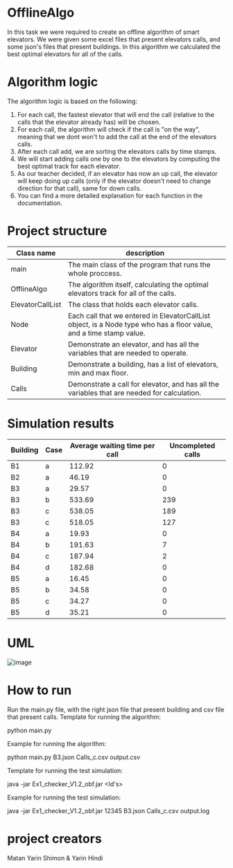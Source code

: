 # OfflineAlgo
In this task we were required to create an offline algorithm of smart elevators.
We were given some excel files that present elevators calls, and some json's files that present buildings.
In this algorithm we calculated the best optimal elevators for all of the calls.

# Algorithm logic
The algorithm logic is based on the following:
1) For each call, the fastest elevator that will end the call (relative to the calls that the elevator already has) will be chosen.
2) For each call, the algorithm will check if the call is "on the way", meaning that we dont won't to add the call at the end of the elevators calls.
3) After each call add, we are sorting the elevators calls by time stamps.
4) We will start adding calls one by one to the elevators by computing the best optimal track for each elevator.
5) As our teacher decided, if an elevator has now an up call, the elevator will keep doing up calls (only if the elevator doesn't need to change direction for that call), same for down calls.
6) You can find a more detailed explanation for each function in the documentation.


# Project structure
Class name | description
--- | ---
main | The main class of the program that runs the whole proccess.
OfflineAlgo | The algorithm itself, calculating the optimal elevators track for all of the calls.
ElevatorCallList | The class that holds each elevator calls.
Node | Each call that we entered in ElevatorCallList object, is a Node type who has a floor value, and a time stamp value.
Elevator | Demonstrate an elevator, and has all the variables that are needed to operate.
Building | Demonstrate a building, has a list of elevators, min and max floor.
Calls | Demonstrate a call for elevator, and has all the variables that are needed for calculation.

# Simulation results
Building | Case | Average waiting time per call | Uncompleted calls
--- | --- | --- | ---
B1 | a | 112.92 | 0
B2 | a | 46.19 | 0
B3 | a | 29.57 | 0
B3 | b | 533.69 | 239
B3 | c | 538.05 | 189
B3 | c | 518.05 | 127
B4 | a | 19.93 | 0
B4 | b | 191.63 | 7
B4 | c | 187.94 | 2
B4 | d | 182.68 | 0
B5 | a | 16.45 | 0
B5 | b | 34.58 | 0
B5 | c | 34.27 | 0
B5 | d | 35.21 | 0

# UML
![image](https://user-images.githubusercontent.com/63747865/142415833-bb936e41-a932-40f3-b844-48494b788fc0.png)

# How to run
Run the main.py file, with the right json file that present building and csv file that present calls.
Template for running the algorithm:

python main.py <building json> <calls csv> <output file name>


Example for running the algorithm:

python main.py B3.json Calls_c.csv output.csv

Template for running the test simulation:

java -jar Ex1_checker_V1.2_obf.jar <Id's> <building json> <calls csv> <output file name>


Example for running the test simulation:

java -jar Ex1_checker_V1.2_obf.jar 12345 B3.json Calls_c.csv output.log


# project creators
Matan Yarin Shimon & Yarin Hindi